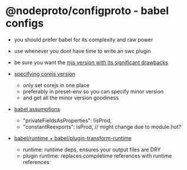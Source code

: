 # @nodeproto/configproto - babel configs

- you should prefer babel for its complexity and raw power
- use whenever you dont have time to write an swc plugin

- be sure you want the [mjs version with its significant drawbacks](https://babeljs.io/blog/2020/01/11/7.8.0)

- [specifying corejs version](https://github.com/zloirock/core-js/issues/946)
  - only set corejs in one place
  - preferably in preset-env so you can specify minor version
  - and get all the minor version goodiness
- [babel assumptions](https://babeljs.io/docs/en/assumptions)
  - "privateFieldsAsProperties": !isProd,
  - "constantReexports": isProd, // might change due to module.hot?
- [babel/runtime + babel/plugin-transform-runtime](https://babeljs.io/docs/en/babel-runtime)
  - runtime: runtime deps, ensures your output files are DRY
  - plugin runtime: replaces compiletime references with runtime references
